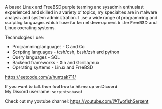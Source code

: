 A based Linux and FreeBSD purple teaming and sysadmin enthusiast experienced and skilled in a variety of topics, my specialties are in malware analysis and system administration.
I use a wide range of programming and scripting languages which I use for kernel development in the FreeBSD and Linux operating systems.

Technologies I use:<br>
- Programming languages - C and Go
- Scripting languages - tcsh/csh, bash/zsh and python
- Query languages - SQL
- Backend frameworks - Gin and Gorilla/mux
- Operating systems - Linux and FreeBSD

https://leetcode.com/u/humzak711/

If you want to talk then feel free to hit me up on Discord<br>
My Discord username: `serpentsobased`

Check out my youtube channel: https://youtube.com/@TwofishSerpent
